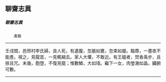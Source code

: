 

## 聊齋志異

##### 聊齋志異
　　`產龍`

* * *

壬戌間，邑邢村李氏婦，良人死，有遺腹，忽脹如甕，忽束如握。臨蓐，一晝夜不能產。視之，見龍首，一見輒縮去。家人大懼，不敢近。有王媼者，焚香禹步，且捺且咒。未幾，胞墮，不復見龍；惟數鱗，大如琖。繼下一女，肉瑩澈如晶，臟腑可數。

* * *

